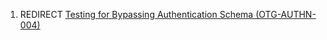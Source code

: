 1.  REDIRECT [Testing for Bypassing Authentication Schema
    (OTG-AUTHN-004)](Testing_for_Bypassing_Authentication_Schema_\(OTG-AUTHN-004\) "wikilink")
